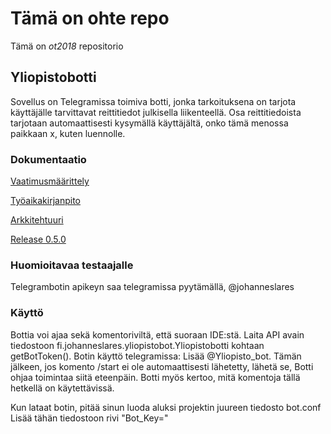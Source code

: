 # Tämä on ohte repo

Tämä on  *ot2018* repositorio

## Yliopistobotti
Sovellus on Telegramissa toimiva botti, jonka tarkoituksena on tarjota käyttäjälle tarvittavat reittitiedot julkisella liikenteellä.
Osa reittitiedoista tarjotaan automaattisesti kysymällä käyttäjältä, onko tämä menossa paikkaan x, kuten luennolle.

### Dokumentaatio
[Vaatimusmäärittely](https://github.com/JohannesLares/ohte/blob/master/dokumentointi/vaatimusm%C3%A4%C3%A4rittely.md)

[Työaikakirjanpito](https://github.com/JohannesLares/ohte/blob/master/dokumentointi/vaatimusm%C3%A4%C3%A4rittely.md)

[Arkkitehtuuri](https://github.com/JohannesLares/ohte/blob/master/dokumentointi/arkkitehtuuri.md)

[Release 0.5.0](https://github.com/JohannesLares/ohte/releases/tag/0.5.0)
### Huomioitavaa testaajalle
Telegrambotin apikeyn saa telegramissa pyytämällä, @johanneslares

### Käyttö
Bottia voi ajaa sekä komentoriviltä, että suoraan IDE:stä. Laita API avain tiedostoon fi.johanneslares.yliopistobot.Yliopistobotti kohtaan getBotToken().
Botin käyttö telegramissa:
Lisää @Yliopisto_bot. Tämän jälkeen, jos komento /start ei ole automaattisesti lähetetty, lähetä se, Botti ohjaa toimintaa siitä eteenpäin.
Botti myös kertoo, mitä komentoja tällä hetkellä on käytettävissä.

Kun lataat botin, pitää sinun luoda aluksi projektin juureen tiedosto bot.conf
Lisää tähän tiedostoon rivi "Bot_Key=<Insert Key Here>"
